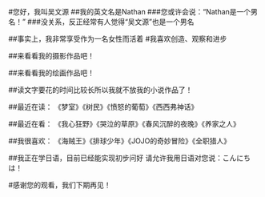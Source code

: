 #您好，我叫吴文源
##我的英文名是Nathan
###您或许会说：“Nathan是一个男名！”
###没关系，反正经常有人觉得“吴文源”也是一个男名

##事实上，我非常享受作为一名女性而活着
#我喜欢创造、观察和进步


##来看看我的摄影作品吧！


##来看看我的绘画作品吧！


##读文字要花的时间比较长所以我就不放我的小说作品了！




##最近在读：
《梦室》《树民》《愤怒的葡萄》《西西弗神话》

##最近在看：
《我心狂野》《哭泣的草原》《春风沉醉的夜晚》《养家之人》

##我很喜欢：
《海贼王》《排球少年》《JOJO的奇妙冒险》《全职猎人》

##我正在学日语，目前已经能实现初步问好
请允许我用日语对您说：こんにちは！

#感谢您的观看，我们下期再见！
